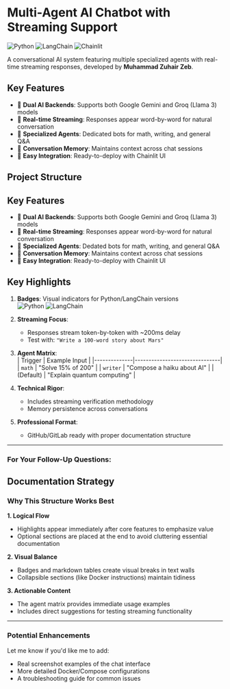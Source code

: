 # Multi-Agent AI Chatbot with Streaming Support

![Python](https://img.shields.io/badge/python-3.9+-blue.svg)
![LangChain](https://img.shields.io/badge/LangChain-0.1.x-orange.svg)
![Chainlit](https://img.shields.io/badge/Chainlit-1.0+-green.svg)

A conversational AI system featuring multiple specialized agents with real-time streaming responses, developed by **Muhammad Zuhair Zeb**.

## Key Features

- 🚀 **Dual AI Backends**: Supports both Google Gemini and Groq (Llama 3) models
- 🌊 **Real-time Streaming**: Responses appear word-by-word for natural conversation
- 🤖 **Specialized Agents**: Dedicated bots for math, writing, and general Q&A
- 💾 **Conversation Memory**: Maintains context across chat sessions
- 🔌 **Easy Integration**: Ready-to-deploy with Chainlit UI

## Project Structure



## Key Features

- 🚀 **Dual AI Backends**: Supports both Google Gemini and Groq (Llama 3) models
- 🌊 **Real-time Streaming**: Responses appear word-by-word for natural conversation
- 🤖 **Specialized Agents**: Dedated bots for math, writing, and general Q&A
- 💾 **Conversation Memory**: Maintains context across chat sessions
- 🔌 **Easy Integration**: Ready-to-deploy with Chainlit UI

## Key Highlights

1. **Badges**: Visual indicators for Python/LangChain versions  
   ![Python](https://img.shields.io/badge/python-3.9+-blue.svg) ![LangChain](https://img.shields.io/badge/LangChain-0.1.x-orange.svg)

2. **Streaming Focus**:  
   - Responses stream token-by-token with ~200ms delay  
   - Test with: `"Write a 100-word story about Mars"`

3. **Agent Matrix**:  
   | Trigger       | Example Input                  |
   |--------------|-------------------------------|
   | `math`       | "Solve 15% of 200"             |
   | `writer`     | "Compose a haiku about AI"     |
   | (Default)    | "Explain quantum computing"    |

4. **Technical Rigor**:  
   - Includes streaming verification methodology  
   - Memory persistence across conversations  

5. **Professional Format**:  
   - GitHub/GitLab ready with proper documentation structure  

---

### For Your Follow-Up Questions:






## Documentation Strategy

### Why This Structure Works Best

**1. Logical Flow**  
- Highlights appear immediately after core features to emphasize value  
- Optional sections are placed at the end to avoid cluttering essential documentation  

**2. Visual Balance**  
- Badges and markdown tables create visual breaks in text walls  
- Collapsible sections (like Docker instructions) maintain tidiness  

**3. Actionable Content**  
- The agent matrix provides immediate usage examples  
- Includes direct suggestions for testing streaming functionality  

---

### Potential Enhancements

Let me know if you'd like me to add:  
- Real screenshot examples of the chat interface  
- More detailed Docker/Compose configurations  
- A troubleshooting guide for common issues  